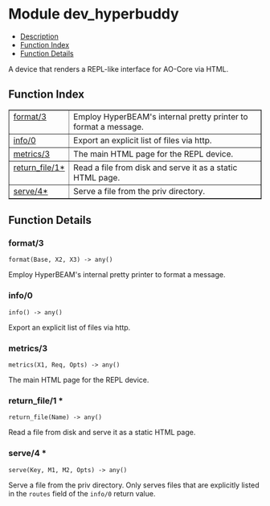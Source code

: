 

# Module dev_hyperbuddy
* [Description](#description)
* [Function Index](#index)
* [Function Details](#functions)

A device that renders a REPL-like interface for AO-Core via HTML.

<a name="index"></a>

## Function Index


<table width="100%" border="1" cellspacing="0" cellpadding="2" summary="function index"><tr><td valign="top"><a href="#format-3">format/3</a></td><td>Employ HyperBEAM's internal pretty printer to format a message.</td></tr><tr><td valign="top"><a href="#info-0">info/0</a></td><td>Export an explicit list of files via http.</td></tr><tr><td valign="top"><a href="#metrics-3">metrics/3</a></td><td>The main HTML page for the REPL device.</td></tr><tr><td valign="top"><a href="#return_file-1">return_file/1*</a></td><td>Read a file from disk and serve it as a static HTML page.</td></tr><tr><td valign="top"><a href="#serve-4">serve/4*</a></td><td>Serve a file from the priv directory.</td></tr></table>


<a name="functions"></a>

## Function Details

<a name="format-3"></a>

### format/3

`format(Base, X2, X3) -> any()`

Employ HyperBEAM's internal pretty printer to format a message.

<a name="info-0"></a>

### info/0

`info() -> any()`

Export an explicit list of files via http.

<a name="metrics-3"></a>

### metrics/3

`metrics(X1, Req, Opts) -> any()`

The main HTML page for the REPL device.

<a name="return_file-1"></a>

### return_file/1 *

`return_file(Name) -> any()`

Read a file from disk and serve it as a static HTML page.

<a name="serve-4"></a>

### serve/4 *

`serve(Key, M1, M2, Opts) -> any()`

Serve a file from the priv directory. Only serves files that are explicitly
listed in the `routes` field of the `info/0` return value.


